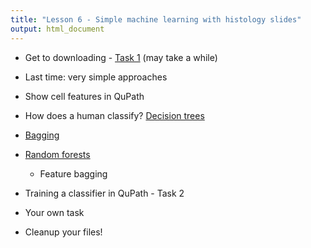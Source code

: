 ```yaml
---
title: "Lesson 6 - Simple machine learning with histology slides"
output: html_document
---
```



- Get to downloading - [Task 1](lesson6-tasks.html) (may take a while)
- Last time: very simple approaches
- Show cell features in QuPath
- How does a human classify? [Decision trees](https://en.wikipedia.org/wiki/Decision_tree)
- [Bagging](https://en.wikipedia.org/wiki/Bootstrap_aggregating)
- [Random forests](https://en.wikipedia.org/wiki/Random_forest)
  - Feature bagging
- Training a classifier in QuPath - Task 2

- Your own task

- Cleanup your files!
